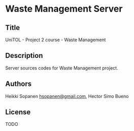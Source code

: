 Waste Management Server
=======================
Title
-----
UniTOL - Project 2 course - Waste Management

Description
-----------
Server sources codes for Waste Management project.

Authors
-------
Heikki Sopanen <hsopanen@gmail.com>,
Hector Simo Bueno <emal>

License
-------
TODO
